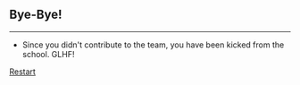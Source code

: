 ## Bye-Bye!

---

* Since you didn't contribute to the team, you have been kicked from the school. GLHF!

[Restart](../home.md)